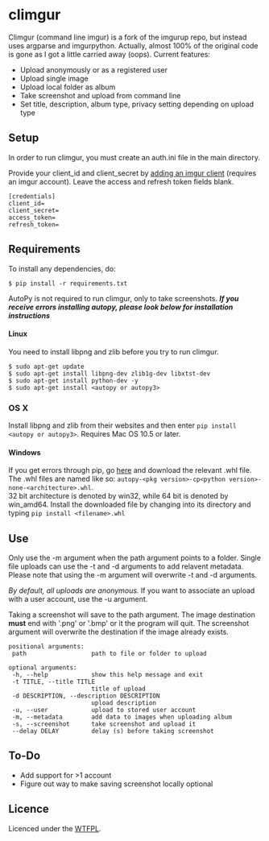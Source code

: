 # climgur

Climgur (command line imgur) is a fork of the imgurup repo, but instead uses argparse and imgurpython. Actually, almost 100% of the original code is gone as I got a little carried away (oops).
Current features:
* Upload anonymously or as a registered user
* Upload single image
* Upload local folder as album
* Take screenshot and upload from command line
* Set title, description, album type, privacy setting depending on upload type

## Setup

In order to run climgur, you must create an auth.ini file in the main directory.

Provide your client_id and client_secret by [adding an imgur client](http://api.imgur.com/oauth2/addclient) (requires an imgur account). Leave the access and refresh token fields blank.
```
[credentials]
client_id=
client_secret=
access_token=
refresh_token=
```

## Requirements

To install any dependencies, do:
```
$ pip install -r requirements.txt
```

AutoPy is not required to run climgur, only to take screenshots.
**_If you receive errors installing autopy, please look below for installation instructions_**

#### Linux
You need to install libpng and zlib before you try to run climgur.
```
$ sudo apt-get update
$ sudo apt-get install libpng-dev zlib1g-dev libxtst-dev
$ sudo apt-get install python-dev -y
$ sudo apt-get install <autopy or autopy3>
```

### OS X
Install libpng and zlib from their websites and then enter `pip install <autopy or autopy3>`. Requires Mac OS 10.5 or later.

#### Windows
If you get errors through pip, go [here](http://www.lfd.uci.edu/~gohlke/pythonlibs/#autopy) and download the relevant .whl file.
The .whl files are named like so: `autopy-<pkg version>-cp<python version>-none-<architecture>.whl`.    
32 bit architecture is denoted by win32, while 64 bit is denoted by win_amd64.
Install the downloaded file by changing into its directory and typing `pip install <filename>.whl`

## Use
Only use the -m argument when the path argument points to a folder. Single file uploads can use the -t and -d arguments to add relavent metadata. Please note that using the -m argument will overwrite -t and -d arguments.

*By default, all uploads are anonymous.* If you want to associate an upload with a user account, use the -u argument.

Taking a screenshot will save to the path argument. The image destination **must** end with '.png' or '.bmp' or it the program will quit. The screenshot argument will overwrite the destination if the image already exists.

 ```
positional arguments:
  path                  path to file or folder to upload

optional arguments:
  -h, --help            show this help message and exit
  -t TITLE, --title TITLE
                        title of upload
  -d DESCRIPTION, --description DESCRIPTION
                        upload description
  -u, --user            upload to stored user account
  -m, --metadata        add data to images when uploading album
  -s, --screenshot      take screenshot and upload it
  --delay DELAY         delay (s) before taking screenshot
```

## To-Do
* Add support for >1 account
* Figure out way to make saving screenshot locally optional

## Licence
Licenced under the [WTFPL](http://www.wtfpl.net/).
